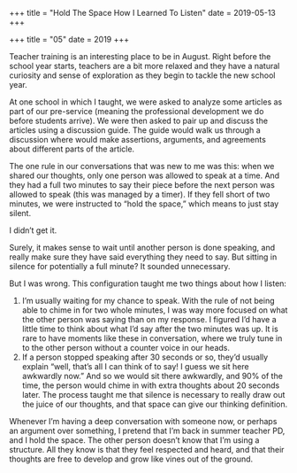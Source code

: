 +++
title = "Hold The Space How I Learned To Listen"
date = 2019-05-13
+++

+++
title = "05"
date = 2019
+++

Teacher training is an interesting place to be in August. Right before the school year starts, teachers are a bit more relaxed and they have a natural curiosity and sense of exploration as they begin to tackle the new school year.

At one school in which I taught, we were asked to analyze some articles as part of our pre-service (meaning the professional development we do before students arrive). We were then asked to pair up and discuss the articles using a discussion guide. The guide would walk us through a discussion where would make assertions, arguments, and agreements about different parts of the article. 

The one rule in our conversations that was new to me was this: when we shared our thoughts, only one person was allowed to speak at a time. And they had a full two minutes to say their piece before the next person was allowed to speak (this was managed by a timer). If they fell short of two minutes, we were instructed to “hold the space,” which means to just stay silent. 

I didn’t get it. 

Surely, it makes sense to wait until another person is done speaking, and really make sure they have said everything they need to say. But sitting in silence for potentially a full minute? It sounded unnecessary.

But I was wrong. This configuration taught me two things about how I listen:

  1. I’m usually waiting for my chance to speak. With the rule of not being able to chime in for two whole minutes, I was way more focused on what the other person was saying than on my response. I figured I’d have a little time to think about what I’d say after the two minutes was up. It is rare to have moments like these in conversation, where we truly tune in to the other person without a counter voice in our heads.
  2. If a person stopped speaking after 30 seconds or so, they’d usually explain “well, that’s all I can think of to say! I guess we sit here awkwardly now.” And so we would sit there awkwardly, and 90% of the time, the person would chime in with extra thoughts about 20 seconds later. The process taught me that silence is necessary to really draw out the juice of our thoughts, and that space can give our thinking definition.

Whenever I’m having a deep conversation with someone now, or perhaps an argument over something, I pretend that I’m back in summer teacher PD, and I hold the space. The other person doesn’t know that I’m using a structure. All they know is that they feel respected and heard, and that their thoughts are free to develop and grow like vines out of the ground.